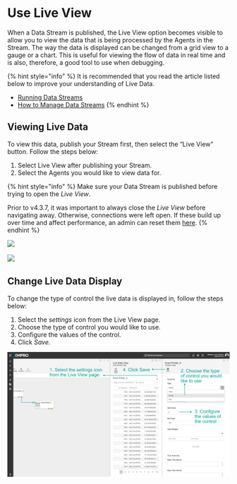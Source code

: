 # Use Live View

When a Data Stream is published, the Live View option becomes visible to allow you to view the data that is being processed by the Agents in the Stream. The way the data is displayed can be changed from a grid view to a gauge or a chart. This is useful for viewing the flow of data in real time and is also, therefore, a good tool to use when debugging. &#x20;

{% hint style="info" %}
It is recommended that you read the article listed below to improve your understanding of Live Data.

* [Running Data Streams](../../concepts/data-stream/running-data-streams.md)
* [How to Manage Data Streams](manage-data-streams.md)
{% endhint %}

## Viewing Live Data

To view this data, publish your Stream first, then select the “Live View” button. Follow the steps below:

1. Select Live View after publishing your Stream.
2. Select the Agents you would like to view data for.

{% hint style="info" %}
Make sure your Data Stream is published before trying to open the _Live View_.

Prior to v4.3.7, it was important to always close the _Live View_ before navigating away. Otherwise, connections were left open. If these build up over time and affect performance, an admin can reset them [here](../../../how-tos/manage-site-settings.md#live-view-usage).
{% endhint %}

![](../../.gitbook/assets/LV\_1.png)

![](../../.gitbook/assets/LV\_2.png)

## Change Live Data Display

To change the type of control the live data is displayed in, follow the steps below:

1. Select the _settings_ icon from the Live View page.
2. Choose the type of control you would like to use.
3. Configure the values of the control.
4. Click _Save._

![](<../../.gitbook/assets/image (1678).png>)
